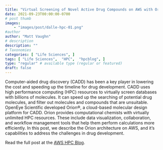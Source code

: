 ```yaml
---
title: "Virtual Screening of Novel Active Drug Compounds on AWS with Orion®"
date: 2021-09-23T00:00:00-0700
# post thumb
images:
    - "images/post/dalle-hpc-01.png"
#author
author: "Matt Vaughn"
# description
description: ""
# Taxonomies
categories: [ "Life Sciences", ]
tags: [ "Life Sciences",  "HPC",  "hpcblog", ]
type: "regular" # available type (regular or featured)
draft: false
---
```


Computer-aided drug discovery (CADD) has been a key player in lowering the cost and speeding up the timeline for drug development. CADD uses high performance computing (HPC) resources to virtually screen databases with billions of molecules. It can speed up the searching of potential drug molecules, and filter out molecules and compounds that are unsuitable. OpenEye Scientific developed Orion®, a cloud-based molecular design platform for CADD. Orion provides computational chemists with virtually unlimited HPC resources. These include data visualization, collaboration, and workflow management tools that help them perform calculations more efficiently. In this post, we describe the Orion architecture on AWS, and it’s capabilities to address the challenges in drug development.

Read the full post at the [AWS HPC Blog](https://aws.amazon.com/blogs/hpc/virtual-screening-of-drug-compounds-with-orion/).
